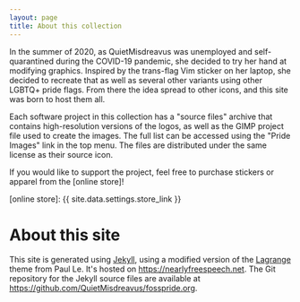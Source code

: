 ```yaml
---
layout: page
title: About this collection
---
```


In the summer of 2020, as QuietMisdreavus was unemployed and self-quarantined during the COVID-19
pandemic, she decided to try her hand at modifying graphics. Inspired by the trans-flag Vim sticker
on her laptop, she decided to recreate that as well as several other variants using other LGBTQ+
pride flags. From there the idea spread to other icons, and this site was born to host them all.

Each software project in this collection has a "source files" archive that contains high-resolution
versions of the logos, as well as the GIMP project file used to create the images. The full list can
be accessed using the "Pride Images" link in the top menu. The files are distributed under the same
license as their source icon.

If you would like to support the project, feel free to purchase stickers or apparel from the [online
store]!

[online store]: {{ site.data.settings.store_link }}

# About this site

This site is generated using [Jekyll], using a modified version of the [Lagrange] theme from Paul
Le. It's hosted on <https://nearlyfreespeech.net>. The Git repository for the Jekyll source files are
available at <https://github.com/QuietMisdreavus/fosspride.org>.

[Jekyll]: https://jekyllrb.com
[Lagrange]: https://github.com/LeNPaul/Lagrange
